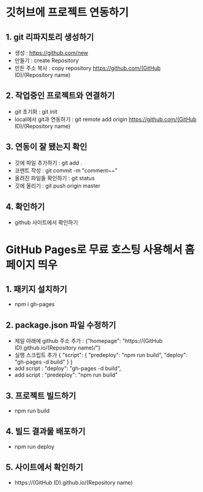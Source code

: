 # 깃허브에 프로젝트 연동하기
## 1. git 리파지토리 생성하기
 - 생성 : https://github.com/new
 - 만들기 : create Repository
 - 만든 주소 복사 : copy repository https://github.com/(GitHub ID)/(Repository name)

## 2. 작업중인 프로젝트와 연결하기  
 - git 초기화 : git init
 - local에서 git과 연동하기 : git remote add origin https://github.com/(GitHub ID)/(Repository name)
 
## 3. 연동이 잘 됐는지 확인
 - 깃에 파일 추가하기 : git add .
 - 코멘트 작성 : git commit -m "comment~~"
 - 올려진 파일들 확인하기 : git status
 - 깃에 올리기 : git push origin master

## 4. 확인하기
 - github 사이트에서 확인하기


# GitHub Pages로 무료 호스팅 사용해서 홈페이지 띄우
## 1. 패키지 설치하기
 - npm i gh-pages

## 2. package.json 파일 수정하기
 - 제일 아래에 github 주소 추가 : {"homepage": "https://(GitHub ID).github.io/(Repository name)/"}
 - 실행 스크립트 추가
   {
    "script": {
        "predeploy": "npm run build",
        "deploy": "gh-pages -d build"
    }
   }
- add script : "deploy": "gh-pages -d build",
- add script : "predeploy": "npm run build"

## 3. 프로젝트 빌드하기 
 - npm run build 
 
## 4. 빌드 결과물 배포하기 
 - npm run deploy

## 5. 사이트에서 확인하기
 - https://(GitHub ID).github.io/(Repository name)